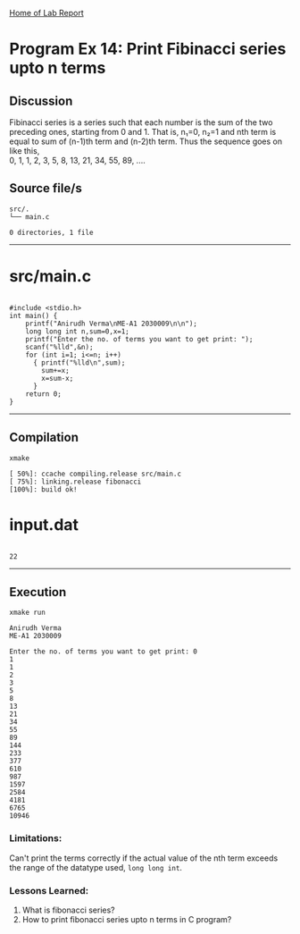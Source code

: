 [Home of Lab Report](../lab.html)

# Program Ex 14: Print Fibinacci series upto n terms

## Discussion

Fibinacci series is a series such that each number is the sum of the two preceding ones, starting from 0 and 1. That is, n₁=0, n₂=1 and nth term is equal to sum of (n-1)th term and (n-2)th term. Thus the sequence goes on like this,  
0, 1, 1, 2, 3, 5, 8, 13, 21, 34, 55, 89, ....

## Source file/s

```
src/.
└── main.c

0 directories, 1 file
```

---


# src/main.c

```

#include <stdio.h>
int main() {
    printf("Anirudh Verma\nME-A1 2030009\n\n");
    long long int n,sum=0,x=1;
    printf("Enter the no. of terms you want to get print: ");
    scanf("%lld",&n);
    for (int i=1; i<=n; i++)
      { printf("%lld\n",sum);
        sum+=x;
        x=sum-x;
      }
    return 0;
}

```

---

## Compilation

```
xmake

[ 50%]: ccache compiling.release src/main.c
[ 75%]: linking.release fibonacci
[100%]: build ok!

```

# input.dat

```

22

```

---


## Execution
```
xmake run

Anirudh Verma
ME-A1 2030009

Enter the no. of terms you want to get print: 0
1
1
2
3
5
8
13
21
34
55
89
144
233
377
610
987
1597
2584
4181
6765
10946

```

### Limitations:

Can't print the terms correctly if the actual value of the nth term exceeds the range of the datatype used, `long long int`.

### Lessons Learned:

1. What is fibonacci series?
2. How to print fibonacci series upto n terms in C program?
